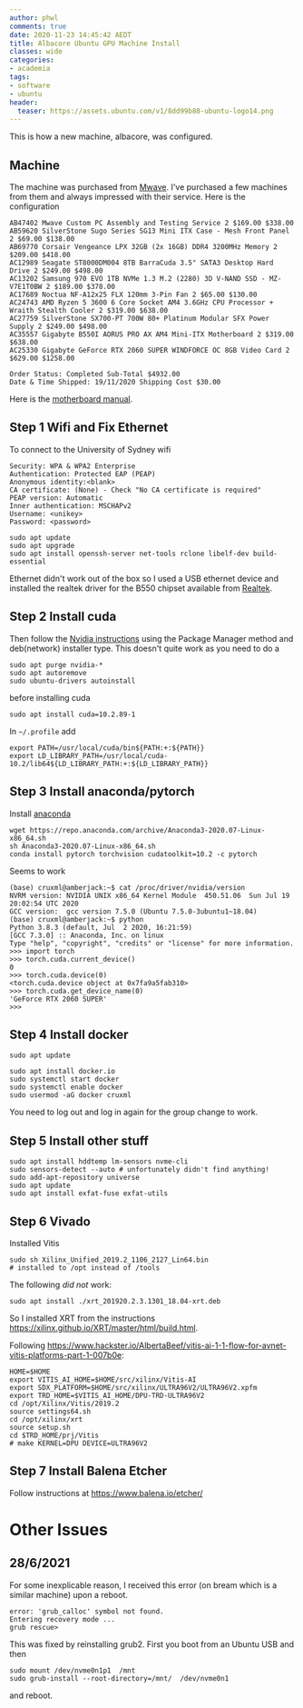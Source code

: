 ```yaml
---
author: phwl
comments: true
date: 2020-11-23 14:45:42 AEDT
title: Albacore Ubuntu GPU Machine Install
classes: wide
categories:
- academia
tags:
- software
- ubuntu
header:
  teaser: https://assets.ubuntu.com/v1/8dd99b80-ubuntu-logo14.png
---
```


This is how a new machine, albacore, was configured.

## Machine
The machine was purchased from [Mwave](http://mwave.com.au). I've purchased a few machines from them and always impressed with their service. Here is the configuration
```
AB47402 Mwave Custom PC Assembly and Testing Service 2 $169.00 $338.00
AB59620 SilverStone Sugo Series SG13 Mini ITX Case - Mesh Front Panel 2 $69.00 $138.00
AB69770 Corsair Vengeance LPX 32GB (2x 16GB) DDR4 3200MHz Memory 2 $209.00 $418.00
AC12989 Seagate ST8000DM004 8TB BarraCuda 3.5" SATA3 Desktop Hard Drive 2 $249.00 $498.00
AC13202 Samsung 970 EVO 1TB NVMe 1.3 M.2 (2280) 3D V-NAND SSD - MZ-V7E1T0BW 2 $189.00 $378.00
AC17689 Noctua NF-A12x25 FLX 120mm 3-Pin Fan 2 $65.00 $130.00
AC24743 AMD Ryzen 5 3600 6 Core Socket AM4 3.6GHz CPU Processor + Wraith Stealth Cooler 2 $319.00 $638.00
AC27759 SilverStone SX700-PT 700W 80+ Platinum Modular SFX Power Supply 2 $249.00 $498.00
AC35557 Gigabyte B550I AORUS PRO AX AM4 Mini-ITX Motherboard 2 $319.00 $638.00
AC25330 Gigabyte GeForce RTX 2060 SUPER WINDFORCE OC 8GB Video Card 2 $629.00 $1258.00

Order Status: Completed Sub-Total $4932.00
Date & Time Shipped: 19/11/2020 Shipping Cost $30.00
```
Here is the [motherboard manual](https://www.gigabyte.com/Motherboard/B550I-AORUS-PRO-AX-rev-10/support#support-manual).

## Step 1 Wifi and Fix Ethernet 
To connect to the University of Sydney wifi
```
Security: WPA & WPA2 Enterprise
Authentication: Protected EAP (PEAP)
Anonymous identity:<blank>
CA certificate: (None) - Check "No CA certificate is required"
PEAP version: Automatic
Inner authentication: MSCHAPv2
Username: <unikey> 
Password: <password>
```

```
sudo apt update
sudo apt upgrade
sudo apt install openssh-server net-tools rclone libelf-dev build-essential
```

Ethernet didn't work out of the box so I used a USB ethernet device and 
installed the realtek driver for the B550 chipset available
from [Realtek](https://www.realtek.com/en/component/zoo/category/network-interface-controllers-10-100-1000m-gigabit-ethernet-pci-express-software).

## Step 2 Install cuda
Then follow the [Nvidia instructions](https://docs.nvidia.com/cuda/cuda-installation-guide-linux/index.html)
using the Package Manager method and deb(network) installer type. This doesn't quite work as you need to do a
```
sudo apt purge nvidia-*
sudo apt autoremove
sudo ubuntu-drivers autoinstall
```
before installing cuda
```
sudo apt install cuda=10.2.89-1
```
In ```~/.profile``` add
```
export PATH=/usr/local/cuda/bin${PATH:+:${PATH}}
export LD_LIBRARY_PATH=/usr/local/cuda-10.2/lib64${LD_LIBRARY_PATH:+:${LD_LIBRARY_PATH}}
```

## Step 3 Install anaconda/pytorch
Install [anaconda](https://www.anaconda.com/products/individual)
```
wget https://repo.anaconda.com/archive/Anaconda3-2020.07-Linux-x86_64.sh
sh Anaconda3-2020.07-Linux-x86_64.sh
conda install pytorch torchvision cudatoolkit=10.2 -c pytorch
```

Seems to work
```
(base) cruxml@amberjack:~$ cat /proc/driver/nvidia/version
NVRM version: NVIDIA UNIX x86_64 Kernel Module  450.51.06  Sun Jul 19 20:02:54 UTC 2020
GCC version:  gcc version 7.5.0 (Ubuntu 7.5.0-3ubuntu1~18.04) 
(base) cruxml@amberjack:~$ python
Python 3.8.3 (default, Jul  2 2020, 16:21:59) 
[GCC 7.3.0] :: Anaconda, Inc. on linux
Type "help", "copyright", "credits" or "license" for more information.
>>> import torch
>>> torch.cuda.current_device()
0
>>> torch.cuda.device(0)
<torch.cuda.device object at 0x7fa9a5fab310>
>>> torch.cuda.get_device_name(0)
'GeForce RTX 2060 SUPER'
>>> 
```

## Step 4 Install docker
```
sudo apt update

sudo apt install docker.io
sudo systemctl start docker
sudo systemctl enable docker
sudo usermod -aG docker cruxml
```
You need to log out and log in again for the group change to work.

## Step 5 Install other stuff
```
sudo apt install hddtemp lm-sensors nvme-cli
sudo sensors-detect --auto # unfortunately didn't find anything!
sudo add-apt-repository universe
sudo apt update
sudo apt install exfat-fuse exfat-utils
```

## Step 6 Vivado
Installed Vitis 
```
sudo sh Xilinx_Unified_2019.2_1106_2127_Lin64.bin
# installed to /opt instead of /tools
```

The following *did not* work:
```
sudo apt install ./xrt_201920.2.3.1301_18.04-xrt.deb
```

So I installed XRT from the instructions <https://xilinx.github.io/XRT/master/html/build.html>.

Following <https://www.hackster.io/AlbertaBeef/vitis-ai-1-1-flow-for-avnet-vitis-platforms-part-1-007b0e>:
```
HOME=$HOME
export VITIS_AI_HOME=$HOME/src/xilinx/Vitis-AI
export SDX_PLATFORM=$HOME/src/xilinx/ULTRA96V2/ULTRA96V2.xpfm
export TRD_HOME=$VITIS_AI_HOME/DPU-TRD-ULTRA96V2
cd /opt/Xilinx/Vitis/2019.2
source settings64.sh
cd /opt/xilinx/xrt
source setup.sh
cd $TRD_HOME/prj/Vitis
# make KERNEL=DPU DEVICE=ULTRA96V2
```

## Step 7 Install Balena Etcher
Follow instructions at <https://www.balena.io/etcher/>


# Other Issues
## 28/6/2021

For some inexplicable reason, I received this error (on bream which is a
similar machine) upon a reboot.
```
error: 'grub_calloc' symbol not found.
Entering recovery mode ...
grub rescue>
```

This was fixed by reinstalling grub2. First you boot from an Ubuntu USB and
then
```
sudo mount /dev/nvme0n1p1  /mnt    
sudo grub-install --root-directory=/mnt/  /dev/nvme0n1
```
and reboot.

